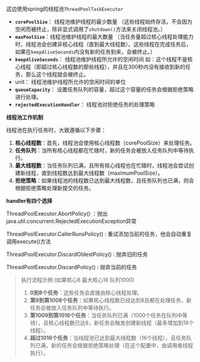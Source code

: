 这边使用spring的线程池`ThreadPoolTaskExecutor`

- **`corePoolSize`**： 线程池维护线程的最少数量 （这些线程始终存活，不会因为空闲而被终止，除非显式调用了`shutdown()`方法来关闭线程池。）
- **`maxPoolSize`**：线程池维护线程的最大数量 （当任务量超过核心线程处理能力时，线程池会创建非核心线程（直到最大线程数）。这些线程在完成任务后，如果在`keepAliveSeconds`内没有新的任务到来，会被终止。）
- **`keepAliveSeconds`**： 线程池维护线程所允许的空闲时间  如：这个线程不是核心线程（即超过核心线程数的那些线程），并且在300秒内没有接收到新的任务，那么这个线程就会被终止。
- unit： 线程池维护线程所允许的空闲时间的单位
- **`queueCapacity`**： 设置任务队列的容量，超过这个容量的任务会根据拒绝策略进行处理。
- **`rejectedExecutionHandler`**： 线程池对拒绝任务的处理策略

**线程池工作机制**

线程池在执行任务时，大致遵循以下步骤：

1. **核心线程数**：首先，线程池会使用核心线程数（corePoolSize）来处理任务。
2. **任务队列**：当所有核心线程都在忙碌时，新的任务会被放入任务队列中等待执行。
3. **最大线程数**：当任务队列已满，且所有核心线程也在忙碌时，线程池会尝试创建新线程，直到线程数达到最大线程数（maximumPoolSize）。
4. **拒绝策略**：如果线程池的线程数已达到最大线程数，且任务队列也已满，则会根据拒绝策略处理新提交的任务。

**handler有四个选择**

ThreadPoolExecutor.AbortPolicy() ：抛出java.util.concurrent.RejectedExecutionException异常

ThreadPoolExecutor.CallerRunsPolicy() : 重试添加当前的任务，他会自动重复调用execute()方法

ThreadPoolExecutor.DiscardOldestPolicy() : 抛弃旧的任务

ThreadPoolExecutor.DiscardPolicy() : 抛弃当前的任务

> 执行流程示例 (如果核心8 最大核心16 队列1000)
>
> 1. **0到8个任务**：这些任务会直接由核心线程处理。
> 2. **第9到第1008个任务**：如果核心线程数已经达到8且都在处理任务，新任务会被放入任务队列中等待执行。
> 3. **第1009到第1016个任务**：当任务队列已满（1000个任务在队列中等待），且核心线程数已达8，新任务会触发创建新线程（最多增加到16个线程）。
> 4. **超过1016个任务**：当线程池已达到最大线程数（16个线程），且任务队列已满，新的任务会根据拒绝策略处理（在这个配置中，由调用者线程执行）。